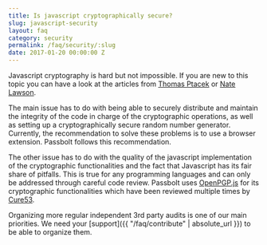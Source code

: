 ```yaml
---
title: Is javascript cryptographically secure?
slug: javascript-security
layout: faq
category: security
permalink: /faq/security/:slug
date: 2017-01-20 00:00:00 Z
---
```


Javascript cryptography is hard but not impossible.
If you are new to this topic you can have a look at the articles from 
[Thomas Ptacek](https://www.nccgroup.trust/us/about-us/newsroom-and-events/blog/2011/august/javascript-cryptography-considered-harmful/) 
or 
[Nate Lawson](http://rdist.root.org/2010/11/29/final-post-on-javascript-crypto/).

The main issue has to do with being able to securely distribute and maintain the integrity of the 
code in charge of the cryptographic operations, as well as setting up a cryptographically secure random 
number generator. Currently, the recommendation to solve these problems is to use a browser extension. 
Passbolt follows this recommendation.

The other issue has to do with the quality of the javascript implementation of the cryptographic 
functionalities and the fact that Javascript has its fair share of pitfalls. This is true for any 
programming languages and can only be addressed through careful code review. Passbolt uses 
[OpenPGP.js](https://github.com/openpgpjs/openpgpjs) for 
its cryptographic functionalities which have been reviewed multiple times by 
[Cure53](https://github.com/openpgpjs/openpgpjs/wiki/Cure53-security-audit).

Organizing more regular independent 3rd party audits is one of our main priorities. We need your 
[support]({{ "/faq/contribute" | absolute_url }}) to be able to organize them.
